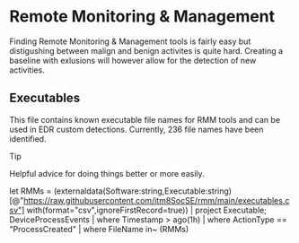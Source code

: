 # Remote Monitoring & Management
Finding Remote Monitoring & Management tools is fairly easy but distigushing between malign and benign activites is quite hard. Creating a baseline with exlusions will however allow for the detection of new activities.

## Executables
This file contains known executable file names for RMM tools and can be used in EDR custom detections. Currently, 236 file names have been identified.

> [!TIP]
> Helpful advice for doing things better or more easily.
>
> let RMMs = (externaldata(Software:string,Executable:string)
> [@"https://raw.githubusercontent.com/itm8SocSE/rmm/main/executables.csv"]
> with(format="csv",ignoreFirstRecord=true))
> | project Executable;
> DeviceProcessEvents
> | where Timestamp > ago(1h)
> | where ActionType == "ProcessCreated"
> | where FileName in~ (RMMs)
